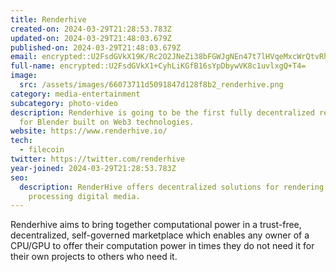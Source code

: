```yaml
---
title: Renderhive
created-on: 2024-03-29T21:28:53.783Z
updated-on: 2024-03-29T21:48:03.679Z
published-on: 2024-03-29T21:48:03.679Z
email: encrypted::U2FsdGVkX19K/Rc2O2JNeZi38bFGWJgNEn47t7lHVqeMxcWrQtvRhEVtX1OjQmDM
full-name: encrypted::U2FsdGVkX1+CyhLiKGfB16sYpDbywVK8c1uvlxgQ+T4=
image:
  src: /assets/images/66073711d5091847d128f8b2_renderhive.png
category: media-entertainment
subcategory: photo-video
description: Renderhive is going to be the first fully decentralized render farm
  for Blender built on Web3 technologies.
website: https://www.renderhive.io/
tech:
  - filecoin
twitter: https://twitter.com/renderhive
year-joined: 2024-03-29T21:28:53.783Z
seo:
  description: RenderHive offers decentralized solutions for rendering and
    processing digital media.
---
```


Renderhive aims to bring together computational power in a trust-free, decentralized, self-governed marketplace which enables any owner of a CPU/GPU to offer their computation power in times they do not need it for their own projects to others who need it.
